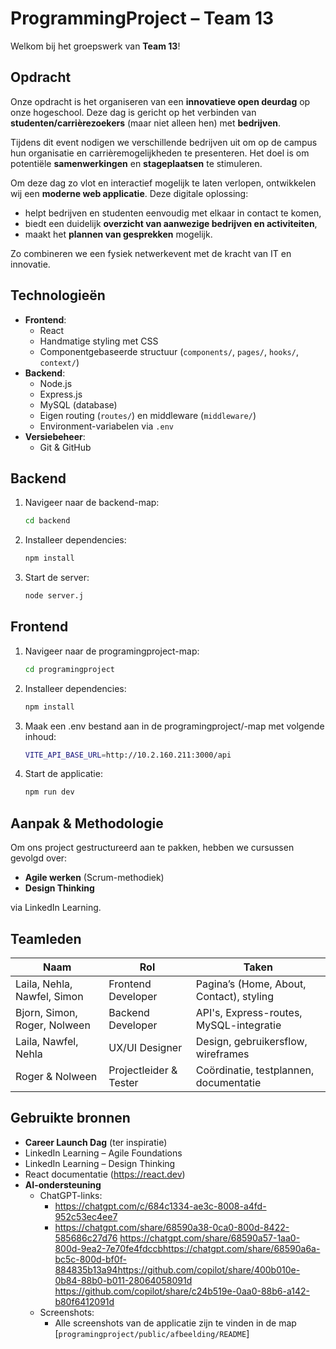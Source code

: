 # ProgrammingProject – Team 13

Welkom bij het groepswerk van **Team 13**!

## Opdracht

Onze opdracht is het organiseren van een **innovatieve open deurdag** op onze hogeschool. Deze dag is gericht op het verbinden van **studenten/carrièrezoekers** (maar niet alleen hen) met **bedrijven**. 

Tijdens dit event nodigen we verschillende bedrijven uit om op de campus hun organisatie en carrièremogelijkheden te presenteren. Het doel is om potentiële **samenwerkingen** en **stageplaatsen** te stimuleren.

Om deze dag zo vlot en interactief mogelijk te laten verlopen, ontwikkelen wij een **moderne web applicatie**. Deze digitale oplossing:

- helpt bedrijven en studenten eenvoudig met elkaar in contact te komen,
- biedt een duidelijk **overzicht van aanwezige bedrijven en activiteiten**,
- maakt het **plannen van gesprekken** mogelijk.

Zo combineren we een fysiek netwerkevent met de kracht van IT en innovatie.

## Technologieën

- **Frontend**:
  - React
  - Handmatige styling met CSS
  - Componentgebaseerde structuur (`components/`, `pages/`, `hooks/`, `context/`)
- **Backend**: 
  - Node.js
  - Express.js
  - MySQL (database)
  - Eigen routing (`routes/`) en middleware (`middleware/`)
  - Environment-variabelen via `.env`
- **Versiebeheer**: 
  - Git & GitHub

## Backend
1. Navigeer naar de backend-map:
   ```bash
   cd backend

2. Installeer dependencies:
   ```bash
   npm install

3. Start de server:
   ```bash
   node server.j


## Frontend

1. Navigeer naar de programingproject-map:
   ```bash
   cd programingproject

2. Installeer dependencies:
   ```bash
   npm install

3. Maak een .env bestand aan in de programingproject/-map met volgende inhoud:
   ```bash
   VITE_API_BASE_URL=http://10.2.160.211:3000/api

4. Start de applicatie: 
   ```bash
   npm run dev

## Aanpak & Methodologie

Om ons project gestructureerd aan te pakken, hebben we cursussen gevolgd over:

- **Agile werken** (Scrum-methodiek)
- **Design Thinking**

via LinkedIn Learning.

## Teamleden

| Naam                        | Rol                  | Taken                                      |
|-----------------------------|----------------------|--------------------------------------------|
| Laila, Nehla, Nawfel, Simon | Frontend Developer   | Pagina’s (Home, About, Contact), styling   |
| Bjorn, Simon, Roger, Nolween| Backend Developer    | API's, Express-routes, MySQL-integratie    |
| Laila, Nawfel, Nehla        | UX/UI Designer       | Design, gebruikersflow, wireframes         |
| Roger & Nolween             |Projectleider & Tester| Coördinatie, testplannen, documentatie     |


## Gebruikte bronnen

- **Career Launch Dag** (ter inspiratie)
- LinkedIn Learning – Agile Foundations
- LinkedIn Learning – Design Thinking
- React documentatie (https://react.dev)
- **AI-ondersteuning**
   - ChatGPT-links:
     - https://chatgpt.com/c/684c1334-ae3c-8008-a4fd-952c53ec4ee7
     - https://chatgpt.com/share/68590a38-0ca0-800d-8422-585686c27d76 https://chatgpt.com/share/68590a57-1aa0-800d-9ea2-7e70fe4fdccbhttps://chatgpt.com/share/68590a6a-bc5c-800d-bf0f-884835b13a94https://github.com/copilot/share/400b010e-0b84-88b0-b011-28064058091d https://github.com/copilot/share/c24b519e-0aa0-88b6-a142-b80f6412091d
   - Screenshots:
     - Alle screenshots van de applicatie zijn te vinden in de map 
     [`programingproject/public/afbeelding/README`]
